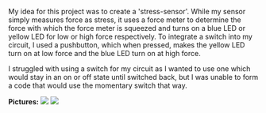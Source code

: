 My idea for this project was to create a 'stress-sensor'. While my sensor simply measures force as stress, it uses a force meter to determine the force with which the force meter is squeezed and turns on a blue LED or yellow LED for low or high force respectively. To integrate a switch into my circuit, I used a pushbutton, which when pressed, makes the yellow LED turn on at low force and the blue LED turn on at high force. 

I struggled with using a switch for my circuit as I wanted to use one which would stay in an on or off state until switched back, but I was unable to form a code that would use the momentary switch that way. 

**Pictures:**
![](20200216_224855.jpg)
![](20200216_224920.jpg)
